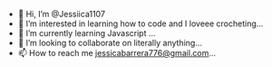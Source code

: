 - 👋 Hi, I’m @Jessiica1107
- 👀 I’m interested in learning how to code and I loveee crocheting...
- 🌱 I’m currently learning Javascript ...
- 💞️ I’m looking to collaborate on literally anything...
- 📫 How to reach me jessicabarrera776@gmail.com...

<!---
Jessiica1107/Jessiica1107 is a ✨ special ✨ repository because its `README.md` (this file) appears on your GitHub profile.
You can click the Preview link to take a look at your changes.
--->
